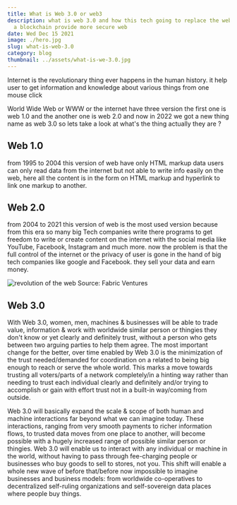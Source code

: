 ```yaml
---
title: What is Web 3.0 or web3
description: what is web 3.0 and how this tech going to replace the web2.0. how
  a blockchain provide more secure web
date: Wed Dec 15 2021
image: ./hero.jpg
slug: what-is-web-3.0
category: blog
thumbnail: ../assets/what-is-we-3.0.jpg
---
```


Internet is the revolutionary thing ever happens in the human history. it help user to get information and knowledge about various things from one mouse click

World Wide Web or WWW or the internet have three version the first one is web 1.0 and the another one is web 2.0 and now in 2022 we got a new thing name as web 3.0 so lets take a look at what's the thing actually they are ?

## Web 1.0

from 1995 to 2004 this version of web have only HTML markup data users can only read data from the internet but not able to write info easily on the web, here all the content is in the form on HTML markup and hyperlink to link one markup to another.

## Web 2.0

from 2004 to 2021 this version of web is the most used version because from this era so many big Tech companies write there programs to get freedom to write or create content on the internet with the social media like YouTube, Facebook, Instagram and much more. now the problem is that the full control of the internet or the privacy of user is gone in the hand of big tech companies like google and Facebook. they sell your data and earn money.

![revolution of the web](./revelotution.jpeg)
Source: Fabric Ventures

## Web 3.0

With Web 3.0, women, men, machines & businesses will be able to trade value, information & work with worldwide similar person or thingies they don't know or yet clearly and definitely trust, without a person who gets between two arguing parties to help them agree. The most important change for the better, over time enabled by Web 3.0 is the minimization of the trust needed/demanded for coordination on a related to being big enough to reach or serve the whole world. This marks a move towards trusting all voters/parts of a network completely/in a hinting way rather than needing to trust each individual clearly and definitely and/or trying to accomplish or gain with effort trust not in a built-in way/coming from outside.

Web 3.0 will basically expand the scale & scope of both human and machine interactions far beyond what we can imagine today. These interactions, ranging from very smooth payments to richer information flows, to trusted data moves from one place to another, will become possible with a hugely increased range of possible similar person or thingies. Web 3.0 will enable us to interact with any individual or machine in the world, without having to pass through fee-charging people or businesses who buy goods to sell to stores, not you. This shift will enable a whole new wave of before that/before now impossible to imagine businesses and business models: from worldwide co-operatives to decentralized self-ruling organizations and self-sovereign data places where people buy things.
